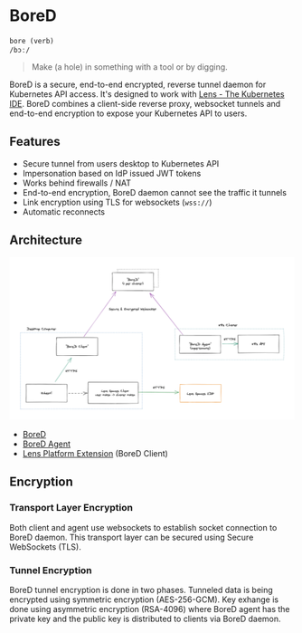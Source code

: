# BoreD

```
bore (verb)
/bɔː/
```

> Make (a hole) in something with a tool or by digging.

BoreD is a secure, end-to-end encrypted, reverse tunnel daemon for Kubernetes API access. It's designed to work with [Lens - The Kubernetes IDE](https://github.com/lensapp/lens). BoreD combines a client-side reverse proxy, websocket tunnels and end-to-end encryption to expose your Kubernetes API to users.

## Features

- Secure tunnel from users desktop to Kubernetes API
- Impersonation based on IdP issued JWT tokens
- Works behind firewalls / NAT
- End-to-end encryption, BoreD daemon cannot see the traffic it tunnels
- Link encryption using TLS for websockets (`wss://`)
- Automatic reconnects


## Architecture

![architecture](./images/architecture.png)

- [BoreD](./README.md)
- [BoreD Agent](https://github.com/lensapp/bored-agent)
- [Lens Platform Extension](https://github.com/lensapp/lensplatform-lens-extension) (BoreD Client)


## Encryption

### Transport Layer Encryption

Both client and agent use websockets to establish socket connection to BoreD daemon. This transport layer can be secured using Secure WebSockets (TLS).

### Tunnel Encryption

BoreD tunnel encryption is done in two phases. Tunneled data is being encrypted using symmetric encryption (AES-256-GCM). Key exhange is done using asymmetric encryption (RSA-4096) where BoreD agent has the private key and the public key is distributed to clients via BoreD daemon.
